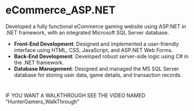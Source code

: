 # eCommerce_ASP.NET
Developed a fully functional eCommerce gaming website using ASP.NET in .NET framework, with an integrated Microsoft SQL Server database.

- **Front-End Development**: Designed and implemented a user-friendly interface using HTML, CSS, JavaScript, and ASP.NET Web Forms.
- **Back-End Development**: Developed robust server-side logic using C# in the .NET framework.
- **Database Management**: Designed and managed the MS SQL Server database for storing user data, game details, and transaction records.
#
IF YOU WANT A WALKTHROUGH SEE THE VIDEO NAMED "HunterGamers_WalkThrough"